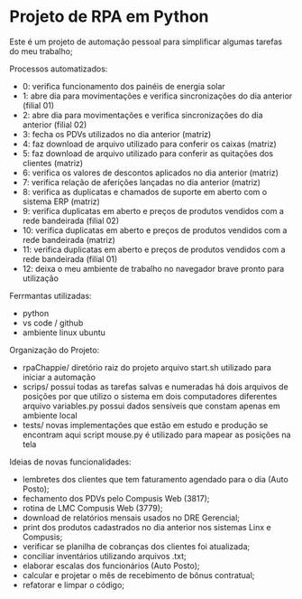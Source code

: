 # Projeto de RPA em Python

Este é um projeto de automação pessoal para simplificar algumas tarefas do meu trabalho;

Processos automatizados:
- 0: verifica funcionamento dos painéis de energia solar
- 1: abre dia para movimentações e verifica sincronizações do dia anterior (filial 01)
- 2: abre dia para movimentações e verifica sincronizações do dia anterior (filial 02)
- 3: fecha os PDVs utilizados no dia anterior (matriz)
- 4: faz download de arquivo utilizado para conferir os caixas (matriz)
- 5: faz download de arquivo utilizado para conferir as quitações dos clientes (matriz)
- 6: verifica os valores de descontos aplicados no dia anterior (matriz)
- 7: verifica relação de aferições lançadas no dia anterior (matriz)
- 8: verifica as duplicatas e chamados de suporte em aberto com o sistema ERP (matriz)
- 9: verifica duplicatas em aberto e preços de produtos vendidos com a rede bandeirada (filial 02)
- 10: verifica duplicatas em aberto e preços de produtos vendidos com a rede bandeirada (matriz)
- 11: verifica duplicatas em aberto e preços de produtos vendidos com a rede bandeirada (filial 01)
- 12: deixa o meu ambiente de trabalho no navegador brave pronto para utilização


Ferrmantas utilizadas:
- python
- vs code / github
- ambiente linux ubuntu


Organização do Projeto:
- rpaChappie/
    diretório raiz do projeto 
    arquivo start.sh utilizado para iniciar a automação
- scrips/ 
    possuí todas as tarefas salvas e numeradas
    há dois arquivos de posições por que utilizo o sistema em dois computadores diferentes
    arquivo variables.py possui dados sensíveis que constam apenas em ambiente local
- tests/
    novas implementações que estão em estudo e produção se encontram aqui
    script mouse.py é utilizado para mapear as posições na tela


Ideias de novas funcionalidades:
- lembretes dos clientes que tem faturamento agendado para o dia (Auto Posto);
- fechamento dos PDVs pelo Compusis Web (3817);
- rotina de LMC Compusis Web (3779);
- download de relatórios mensais usados no DRE Gerencial;
- print dos produtos cadastrados no dia anterior nos sistemas Linx e Compusis;
- verificar se planilha de cobranças dos clientes foi atualizada;
- conciliar inventários utilizando arquivos .txt;
- elaborar escalas dos funcionários (Auto Posto);
- calcular e projetar o mês de recebimento de bônus contratual;
- refatorar e limpar o código;